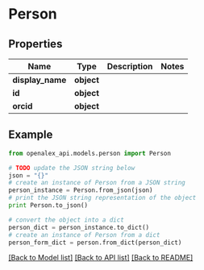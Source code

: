 # Person


## Properties

Name | Type | Description | Notes
------------ | ------------- | ------------- | -------------
**display_name** | **object** |  | 
**id** | **object** |  | 
**orcid** | **object** |  | 

## Example

```python
from openalex_api.models.person import Person

# TODO update the JSON string below
json = "{}"
# create an instance of Person from a JSON string
person_instance = Person.from_json(json)
# print the JSON string representation of the object
print Person.to_json()

# convert the object into a dict
person_dict = person_instance.to_dict()
# create an instance of Person from a dict
person_form_dict = person.from_dict(person_dict)
```
[[Back to Model list]](../README.md#documentation-for-models) [[Back to API list]](../README.md#documentation-for-api-endpoints) [[Back to README]](../README.md)


